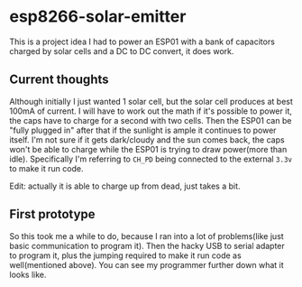# esp8266-solar-emitter
This is a project idea I had to power an ESP01 with a bank of capacitors charged by solar cells and a DC to DC convert, it does work.

## Current thoughts
Although initially I just wanted 1 solar  cell, but the solar cell produces at best 100mA of current. I will have to work out the math if it's possible to power it, the caps have to charge for a second with two cells. Then the ESP01 can be "fully plugged in" after that if the sunlight is ample it continues to power itself. I'm not sure if it gets dark/cloudy and the sun comes back, the caps won't be able to charge while the ESP01 is trying to draw power(more than idle). Specifically I'm referring to `CH_PD` being connected to the external `3.3v` to make it run code.

Edit: actually it is able to charge up from dead, just takes a bit.

## First prototype
So this took me a while to do, because I ran into a lot of problems(like just basic communication to program it). Then the hacky USB to serial adapter to program it, plus the jumping required to make it run code as well(mentioned above). You can see my programmer further down what it looks like.
